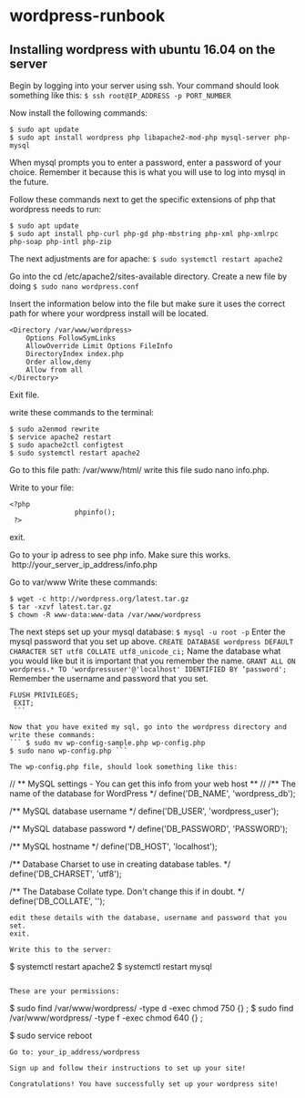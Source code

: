 # wordpress-runbook
## Installing wordpress with ubuntu 16.04 on the server

Begin by logging into your server using ssh.
Your command should look something like this:
	``` $ ssh root@IP_ADDRESS -p PORT_NUMBER ```


Now install the following commands:
```
$ sudo apt update
$ sudo apt install wordpress php libapache2-mod-php mysql-server php-mysql
```

When mysql prompts you to enter a password, enter a password of your choice. Remember it because this is what you will use to log into mysql in the future.

Follow these commands next to get the specific extensions of php that wordpress needs to run:
``` 
$ sudo apt update
$ sudo apt install php-curl php-gd php-mbstring php-xml php-xmlrpc php-soap php-intl php-zip
```

The next adjustments are for apache:
``` $ sudo systemctl restart apache2 ```

Go into the cd /etc/apache2/sites-available directory. Create a new file by doing ``` $ sudo nano wordpress.conf ```

Insert the information below into the file but make sure it uses the correct path for where your wordpress install will be located.

```
<Directory /var/www/wordpress>
    Options FollowSymLinks
    AllowOverride Limit Options FileInfo
    DirectoryIndex index.php
    Order allow,deny
    Allow from all
</Directory>
```

Exit file.

write these commands to the terminal: 

```
$ sudo a2enmod rewrite
$ service apache2 restart
$ sudo apache2ctl configtest
$ sudo systemctl restart apache2
```

Go to this file path:  /var/www/html/
write this file sudo nano info.php.

Write to your file: 
```
<?php
				phpinfo();
 ?>
 ```
 
exit.

Go to your ip adress to see php info. Make sure this works.
 http://your_server_ip_address/info.php
 
 Go to var/www
 Write these commands: 
 ```
 $ wget -c http://wordpress.org/latest.tar.gz
 $ tar -xzvf latest.tar.gz
 $ chown -R www-data:www-data /var/www/wordpress
 ```
 
 The next steps set up your mysql database: 
 ``` $ mysql -u root -p ```
   Enter the mysql password that you set up above.
   ``` CREATE DATABASE wordpress DEFAULT CHARACTER SET utf8 COLLATE utf8_unicode_ci; ``` 
   Name the database what you would like but it is important that you remember the name.
    ``` GRANT ALL ON wordpress.* TO 'wordpressuser'@'localhost' IDENTIFIED BY ‘password'; ``` 
    Remember the username and password that you set.
   ```
   FLUSH PRIVILEGES;
    EXIT; 
    ```
    
Now that you have exited my sql, go into the wordpress directory and write these commands:
``` $ sudo mv wp-config-sample.php wp-config.php
$ sudo nano wp-config.php ```

The wp-config.php file, should look something like this:
```
// ** MySQL settings - You can get this info from your web host ** //
/** The name of the database for WordPress */
define('DB_NAME', 'wordpress_db');

/** MySQL database username */
define('DB_USER', 'wordpress_user');

/** MySQL database password */
define('DB_PASSWORD', 'PASSWORD');

/** MySQL hostname */
define('DB_HOST', 'localhost');

/** Database Charset to use in creating database tables. */
define('DB_CHARSET', 'utf8');

/** The Database Collate type. Don't change this if in doubt. */
define('DB_COLLATE', '');
```
edit these details with the database, username and password that you set.
exit.

Write this to the server:
```
$ systemctl restart apache2
$ systemctl restart mysql
```

These are your permissions:
```
$ sudo find /var/www/wordpress/ -type d -exec chmod 750 {} \;
$ sudo find /var/www/wordpress/ -type f -exec chmod 640 {} \;

$ sudo service reboot
```
Go to: your_ip_address/wordpress

Sign up and follow their instructions to set up your site!

Congratulations! You have successfully set up your wordpress site!

   

